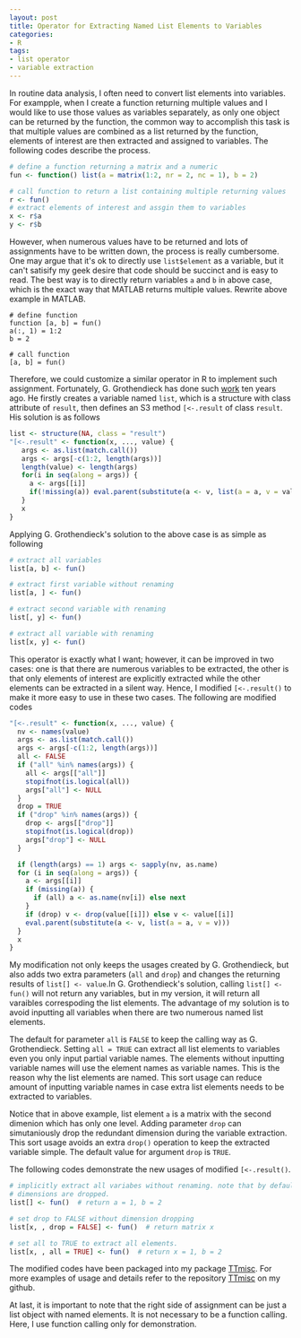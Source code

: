 ```yaml
---
layout: post
title: Operator for Extracting Named List Elements to Variables
categories: 
- R
tags:
- list operator
- variable extraction
---
```


In routine data analysis, I often need to convert list elements into variables. For exampple, when I create a function returning multiple values and I would like to use those values as variables separately, as only one object can be returned by the function, the common way to accomplish this task is that multiple values are combined as a list returned by the function, elements of interest are then extracted and assigned to variables. The following codes describe the process.


```r
# define a function returning a matrix and a numeric
fun <- function() list(a = matrix(1:2, nr = 2, nc = 1), b = 2)

# call function to return a list containing multiple returning values
r <- fun()
# extract elements of interest and assgin them to variables
x <- r$a
y <- r$b
```

However, when numerous values have to be returned and lots of assignments have to be written down, the process is really cumbersome. One may argue that it's ok to directly use `list$element` as a variable, but it can't satisify my geek desire that code should be succinct and is easy to read. The best way is to directly return variables `a` and `b` in above case, which is the exact way that MATLAB returns multiple values. Rewrite above example in MATLAB.

```{.matlab}
# define function
function [a, b] = fun()
a(:, 1) = 1:2
b = 2

# call function
[a, b] = fun()
```

Therefore, we could customize a similar operator in R to implement such assignment. Fortunately, G. Grothendieck has done such [work](http://stackoverflow.com/questions/1826519/function-returning-more-than-one-value) ten years ago. He firstly creates a variable named `list`, which is a structure with class attribute of `result`, then defines an S3 method `[<-.result` of class `result`. His solution is as follows


```r
list <- structure(NA, class = "result")
"[<-.result" <- function(x, ..., value) {
   args <- as.list(match.call())
   args <- args[-c(1:2, length(args))]
   length(value) <- length(args)
   for(i in seq(along = args)) {
     a <- args[[i]]
     if(!missing(a)) eval.parent(substitute(a <- v, list(a = a, v = value[[i]])))
   }
   x
}
```

Applying G. Grothendieck's solution to the above case is as simple as following


```r
# extract all variables
list[a, b] <- fun()

# extract first variable without renaming
list[a, ] <- fun()

# extract second variable with renaming
list[, y] <- fun()

# extract all variable with renaming
list[x, y] <- fun()
```

This operator is exactly what I want; however, it can be improved in two cases: one is that there are numerous variables to be extracted, the other is that only elements of interest are explicitly extracted while the other elements can be extracted in a silent way. Hence, I modified `[<-.result()` to make it more easy to use in these two cases. The following are modified codes


```{.r .numberLines}
"[<-.result" <- function(x, ..., value) {
  nv <- names(value)
  args <- as.list(match.call())
  args <- args[-c(1:2, length(args))]
  all <- FALSE
  if ("all" %in% names(args)) {
    all <- args[["all"]]
    stopifnot(is.logical(all))
    args["all"] <- NULL
  }
  drop = TRUE
  if ("drop" %in% names(args)) {
    drop <- args[["drop"]]
    stopifnot(is.logical(drop))
    args["drop"] <- NULL
  }

  if (length(args) == 1) args <- sapply(nv, as.name)
  for (i in seq(along = args)) {
    a <- args[[i]]
    if (missing(a)) {
      if (all) a <- as.name(nv[i]) else next
    }
    if (drop) v <- drop(value[[i]]) else v <- value[[i]]
    eval.parent(substitute(a <- v, list(a = a, v = v)))
  }
  x
}
```

My modification not only keeps the usages created by G. Grothendieck, but also adds two extra parameters (`all` and `drop`) and changes the returning results of `list[] <- value`.In G. Grothendieck's solution, calling `list[] <- fun()` will not return any variables, but in my version, it will return all varaibles correspoding the list elements. The advantage of my solution is to avoid inputting all variables when there are two numerous named list elements.

The default for parameter `all` is `FALSE` to keep the calling way as G. Grothendieck. Setting `all = TRUE` can extract all list elements to variables even you only input partial variable names. The elements without inputting variable names will use the element names as variable names. This is the reason why the list elements are named. This sort usage can reduce amount of inputting variable names in case extra list elements needs to be extracted to variables.

Notice that in above example, list element `a` is a matrix with the second dimenion which has only one level. Adding parameter `drop` can simutaniously drop the redundant dimension during the variable extraction. This sort usage avoids an extra `drop()` operation to keep the extracted variable simple. The default value for argument `drop` is `TRUE`. 

The following codes demonstrate the new usages of modified `[<-.result()`.


```r
# implicitly extract all variabes without renaming. note that by default
# dimensions are dropped.
list[] <- fun()  # return a = 1, b = 2

# set drop to FALSE without dimension dropping
list[x, , drop = FALSE] <- fun()  # return matrix x

# set all to TRUE to extract all elements.
list[x, , all = TRUE] <- fun()  # return x = 1, b = 2
```

The modified codes have been packaged into my package [TTmisc](https://github.com/caijun/TTmisc). For more examples of usage and details refer to the repository [TTmisc]((https://github.com/caijun/TTmisc)) on my github.

At last, it is important to note that the right side of assignment can be just a list object with named elements. It is not necessary to be a function calling. Here, I use function calling only for demonstration.
